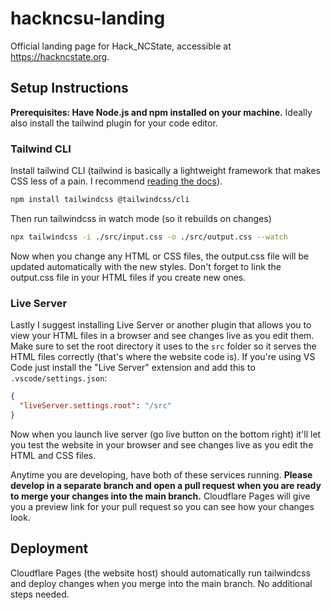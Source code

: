# hackncsu-landing

Official landing page for Hack_NCState, accessible at <https://hackncstate.org>.

## Setup Instructions

**Prerequisites: Have Node.js and npm installed on your machine.** Ideally also install the tailwind plugin for your code editor.

### Tailwind CLI

Install tailwind CLI (tailwind is basically a lightweight framework that makes CSS less of a pain. I recommend [reading the docs](https://tailwindcss.com/docs/styling-with-utility-classes)).
```bash
npm install tailwindcss @tailwindcss/cli
```

Then run tailwindcss in watch mode (so it rebuilds on changes)
```bash
npx tailwindcss -i ./src/input.css -o ./src/output.css --watch
```

Now when you change any HTML or CSS files, the output.css file will be updated automatically with the new styles. Don't forget to link the output.css file in your HTML files if you create new ones.

### Live Server

Lastly I suggest installing Live Server or another plugin that allows you to view your HTML files in a browser and see changes live as you edit them. Make sure to set the root directory it uses to the `src` folder so it serves the HTML files correctly (that's where the website code is). If you're using VS Code just install the "Live Server" extension and add this to `.vscode/settings.json`:

```json
{
  "liveServer.settings.root": "/src"
}
```

Now when you launch live server (go live button on the bottom right) it'll let you test the website in your browser and see changes live as you edit the HTML and CSS files.

Anytime you are developing, have both of these services running. **Please develop in a separate branch and open a pull request when you are ready to merge your changes into the main branch.** Cloudflare Pages will give you a preview link for your pull request so you can see how your changes look.

## Deployment

Cloudflare Pages (the website host) should automatically run tailwindcss and deploy changes when you merge into the main branch. No additional steps needed.
